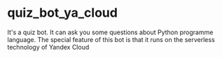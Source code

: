 # quiz_bot_ya_cloud
It's a quiz bot. It can ask you some questions about Python programme language. 
The special feature of this bot is that it runs on the serverless technology of Yandex Cloud

